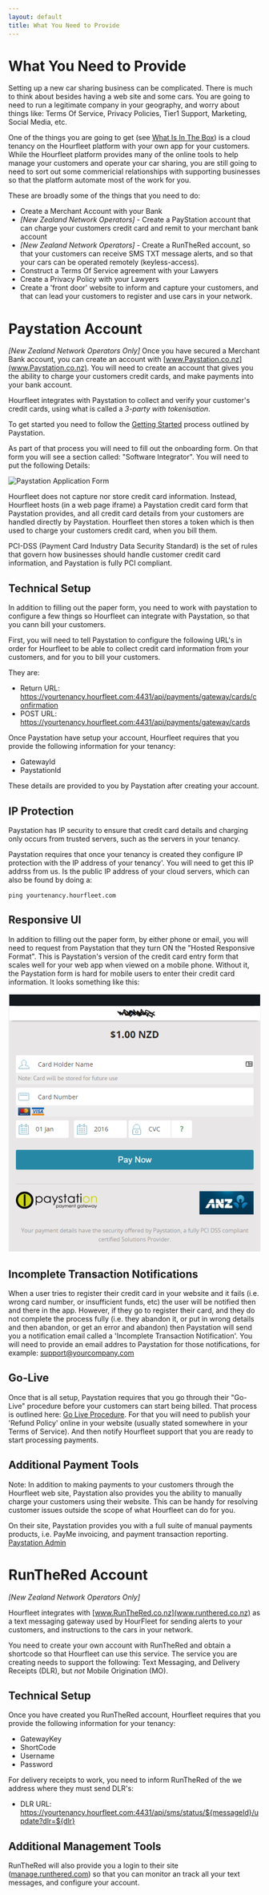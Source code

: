 ```yaml
---
layout: default
title: What You Need to Provide
---
```

# What You Need to Provide

Setting up a new car sharing business can be complicated. There is much to think about besides having a web site and some cars. 
You are going to need to run a legitimate company in your geography, and worry about things like: Terms Of Service, Privacy Policies, Tier1 Support, Marketing, Social Media, etc.

One of the things you are going to get (see [What Is In The Box](inthebox.html)) is a cloud tenancy on the Hourfleet platform with your own app for your customers. While the Hourfleet platform provides many of the online tools to help manage your customers and operate your car sharing, you are still going to need to sort out some commericial relationships with supporting businesses so that the platform automate most of the work for you.

These are broadly some of the things that you need to do:

* Create a Merchant Account with your Bank
* *[New Zealand Network Operators]* - Create a PayStation account that can charge your customers credit card and remit to your merchant bank account
* *[New Zealand Network Operators]* - Create a RunTheRed account, so that your customers can receive SMS TXT message alerts, and so that your cars can be operated remotely (keyless-access).
* Construct a Terms Of Service agreement with your Lawyers
* Create a Privacy Policy with your Lawyers
* Create a 'front door' website to inform and capture your customers, and that can lead your customers to register and use cars in your network.



# Paystation Account
*[New Zealand Network Operators Only]*
Once you have secured a Merchant Bank account, you can create an account with [www.Paystation.co.nz](www.Paystation.co.nz).
You will need to create an account that gives you the ability to charge your customers credit cards, and make payments into your bank account.

Hourfleet integrates with Paystation to collect and verify your customer's credit cards, using what is called a *3-party with tokenisation*. 

To get started you need to follow the [Getting Started](http://www.paystation.co.nz/how_to_get_started) process outlined by Paystation.

As part of that process you will need to fill out the onboarding form. On that form you will see a section called: "Software Integrator". You will need to put the following Details:

![Paystation Application Form](images/Paystation-Onboarding-Form-SoftwareIntegrator.png)

Hourfleet does not capture nor store credit card information. Instead, Hourfleet hosts (in a web page iframe) a Paystation credit card form that Paystation provides, and all credit card details from your customers are handled directly by Paystation. Hourfleet then stores a token which is then used to charge your customers credit card, when you bill them. 

PCI-DSS (Payment Card Industry Data Security Standard) is the set of rules that govern how businesses should handle customer credit card information, and Paystation is fully PCI compliant.

## Technical Setup

In addition to filling out the paper form, you need to work with paystation to configure a few things so Hourfleet can integrate with Paystation, so that you cann bill your customers.

First, you will need to tell Paystation to configure the following URL's in order for Hourfleet to be able to collect credit card information from your customers, and for you to bill your customers.

They are:

* Return URL: https://yourtenancy.hourfleet.com:4431/api/payments/gateway/cards/confirmation
* POST URL: https://yourtenancy.hourfleet.com:4431/api/payments/gateway/cards

Once Paystation have setup your account, Hourfleet requires that you provide the following information for your tenancy:

* GatewayId
* PaystationId

These details are provided to you by Paystation after creating your account.

## IP Protection
Paystation has IP security to ensure that credit card details and charging only occurs from trusted servers, such as the servers in your tenancy.

Paystation requires that once your tenancy is created they configure IP protection with the IP address of your tenancy'.
You will need to get this IP addrss from us. Is the public IP address of your cloud servers, which can also be found by doing a:

```
ping yourtenancy.hourfleet.com
```

## Responsive UI

In addition to filling out the paper form, by either phone or email, you will need to request from Paystation that they turn ON the "Hosted Responsive Format". This is Paystation's version of the credit card entry form that scales well for your web app when viewed on a mobile phone. Without it, the Paystation form is hard for mobile users to enter their credit card information. It looks something like this:

![Paystation Responsive Form](images/Paystation-ResponsiveForm.png)

## Incomplete Transaction Notifications

When a user tries to register their credit card in your website and it fails (i.e. wrong card number, or insufficient funds, etc) the user will be notified then and there in the app. However, if they go to register their card, and they do not complete the process fully (i.e. they abandon it, or put in wrong details and then abandon, or get an error and abandon) then Paystation will send you a notification email called a 'Incomplete Transaction Notification'. You will need to provide an email addres to Paystation for those notifications, for example: support@yourcompany.com

## Go-Live

Once that is all setup, Paystation requires that you go through their "Go-Live" procedure before your customers can start being billed. That process is outlined here: [Go Live Procedure](http://www.paystation.co.nz/Go-Live-Procedure). For that you will need to publish your 'Refund Policy' online in your website (usually stated somewhere in your Terms of Service). And then notify Hourfleet support that you are ready to start processing payments.

## Additional Payment Tools

Note: In addition to making payments to your customers through the Hourfleet web site, Paystation also provides you the ability to manually charge your customers using their website. This can be handy for resolving customer issues outside the scope of what Hourfleet can do for you. 

On their site, Paystation  provides you with a full suite of manual payments products, i.e. PayMe invoicing, and payment transaction reporting. [Paystation Admin](https://admin.paystation.co.nz/)

# RunTheRed Account
*[New Zealand Network Operators Only]*

Hourfleet integrates with [www.RunTheRed.co.nz](www.runthered.co.nz) as a text messaging gateway used by HourFleet for sending alerts to your customers, and instructions to the cars in your network.

You need to create your own account with RunTheRed and obtain a shortcode so that Hourfleet can use this service.
The service you are creating needs to support the following: Text Messaging, and Delivery Receipts (DLR), but *not* Mobile Origination (MO). 

## Technical Setup

Once you have created you RunTheRed account, Hourfleet requires that you provide the following information for your tenancy:

* GatewayKey
* ShortCode
* Username
* Password

For delivery receipts to work, you need to inform RunTheRed of the we address where they must send DLR's:

* DLR URL: https://yourtenancy.hourfleet.com:4431/api/sms/status/${messageId}/update?dlr=${dlr}

## Additional Management Tools

RunTheRed will also provide you a login to their site ([manage.runthered.com](https://manage.runthered.com)) so that you can monitor an track all your text messages, and configure your account.
